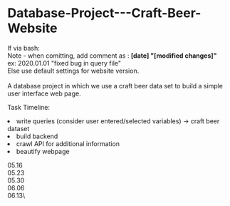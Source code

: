 # Database-Project---Craft-Beer-Website

If via bash:\
Note - when comitting, add comment as : <b>[date] "[modified changes]"</b>\
ex: 2020.01.01 "fixed bug in query file"\
Else use default settings for website version.\
\
A database project in which we use a craft beer data set to build a simple user interface web page.


Task Timeline:
<li> write queries (consider user entered/selected variables) -> craft beer dataset </li>
<li> build backend </li>
<li> crawl API for additional information </li>
<li> beautify webpage </li>

05.16\
05.23\
05.30\
06.06\
06.13\
